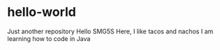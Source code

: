 # hello-world
Just another repository
Hello
SMG5S Here, I like tacos and nachos
I am learning how to code in Java
